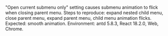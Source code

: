 "Open current submenu only" setting causes submenu animation to flick when closing parent menu. Steps to reproduce: expand nested child menu, close parent menu, expand parent menu, child menu animation flicks. Expected: smooth animation. Environment: antd 5.8.3, React 18.2.0, Web, Chrome.

